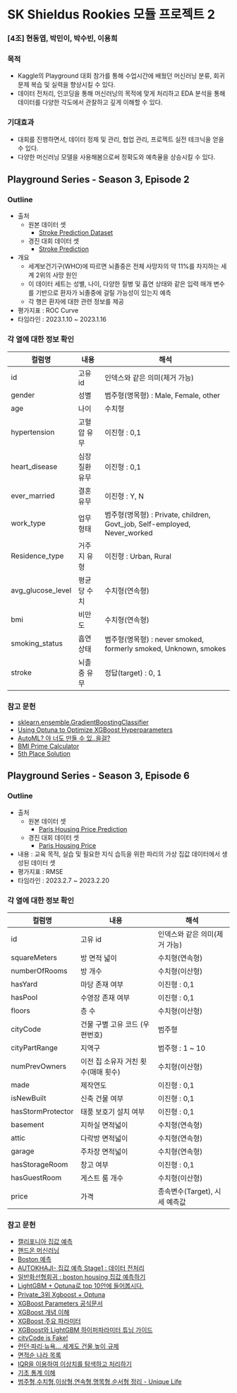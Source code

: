 # SK Shieldus Rookies 모듈 프로젝트 2  
### [4조] 현동엽, 박민이, 박수빈, 이용희

### 목적
- Kaggle의 Playground 대회 참가를 통해 수업시간에 배웠던 머신러닝 분류, 회귀 문제 복습 및 실력을 향상시킬 수 있다.
- 데이터 전처리, 인코딩을 통해 머신러닝의 목적에 맞게 처리하고 EDA 분석을 통해 데이터를 다양한 각도에서 관찰하고 깊게 이해할 수 있다.

### 기대효과 
- 대회를 진행하면서, 데이터 정제 및 관리, 협업 관리, 프로젝트 실전 테크닉을 얻을 수 있다.
- 다양한 머신러닝 모델을 사용해봄으로써 정확도와 예측율을 상승시킬 수 있다.

## Playground Series - Season 3, Episode 2
### Outline

- 출처
  - 원본 데이터 셋
    - [Stroke Prediction Dataset](https://www.kaggle.com/datasets/fedesoriano/stroke-prediction-dataset)
  - 경진 대회 데이터 셋
    - [Stroke Prediction](https://www.kaggle.com/competitions/playground-series-s3e6/overview)
- 개요
  - 세계보건기구(WHO)에 따르면 뇌졸중은 전체 사망자의 약 11%를 차지하는 세계 2위의 사망 원인
  - 이 데이터 세트는 성별, 나이, 다양한 질병 및 흡연 상태와 같은 입력 매개 변수를 기반으로 환자가 뇌졸중에 걸릴 가능성이 있는지 예측
  - 각 행은 환자에 대한 관련 정보를 제공
- 평가지표 : ROC Curve
- 타임라인 : 2023.1.10 ~ 2023.1.16
  
### 각 열에 대한 정보 확인

|컬럼명|내용|해석|
|------|---|---|
|id|고유 id|인덱스와 같은 의미(제거 가능)
|gender|성별|범주형(명목형) : Male, Female, other
|age|나이|수치형
|hypertension|고혈압 유무| 이진형 : 0,1
|heart_disease|심장질환 유무|이진형 : 0,1
|ever_married|결혼 유무|이진형 : Y, N
|work_type|업무형태|범주형(명목형) : Private, children, Govt_job, Self-employed, Never_worked
|Residence_type|거주지 유형|이진형 : Urban, Rural
|avg_glucose_level|평균 당 수치|수치형(연속형) 
|bmi|비만도|수치형(연속형)
|smoking_status|흡연상태|범주형(명목형) : never smoked, formerly smoked, Unknown, smokes
|stroke|뇌졸중 유무|정답(target) : 0, 1 

### 참고 문헌
- [sklearn.ensemble.GradientBoostingClassifier](https://scikit-learn.org/stable/modules/generated/sklearn.ensemble.GradientBoostingClassifier.html)
- [Using Optuna to Optimize XGBoost Hyperparameters](https://medium.com/optuna/using-optuna-to-optimize-xgboost-hyperparameters-63bfcdfd3407)
- [AutoML? 야 너도 만들 수 있..을걸?](https://velog.io/@lazy_learner/AutoML-%EC%95%BC-%EB%84%88%EB%8F%84-%EB%A7%8C%EB%93%A4-%EC%88%98-%EC%9E%88%EC%96%B4#hyperparameters-optimization)
- [BMI Prime Calculator](https://captaincalculator.com/health/weight/bmi-prime-calculator/)
- [5th Place Solution](https://www.kaggle.com/competitions/playground-series-s3e2/discussion/378780)


## Playground Series - Season 3, Episode 6
### Outline

- 출처
  - 원본 데이터 셋
    - [Paris Housing Price Prediction](https://www.kaggle.com/datasets/mssmartypants/paris-housing-price-prediction)
  - 경진 대회 데이터 셋
    - [Paris Housing Price](https://www.kaggle.com/competitions/playground-series-s3e6/overview) 
- 내용 : 교육 목적, 실습 및 필요한 지식 습득을 위한 파리의 가상 집값 데이터에서 생성된 데이터 셋
- 평가지표 : RMSE 
- 타임라인 : 2023.2.7 ~ 2023.2.20

### 각 열에 대한 정보 확인

|컬럼명|내용|해석|
|------|---|---|
|id|고유 id|인덱스와 같은 의미(제거 가능)
|squareMeters|방 면적 넓이|수치형(연속형)
|numberOfRooms|방 개수|수치형(이산형)
|hasYard|마당 존재 여부| 이진형 : 0,1
|hasPool|수영장 존재 여부|이진형 : 0,1
|floors|층 수|수치형(이산형)
|cityCode|건물 구별 고유 코드 (우편번호)|범주형
|cityPartRange|지역구|범주형 : 1 ~ 10 
|numPrevOwners|이전 집 소유자 거친 횟수(매매 횟수)|수치형(이산형)
|made|제작연도|이진형 : 0,1
|isNewBuilt|신축 건물 여부|이진형 : 0,1 
|hasStormProtector|태풍 보호기 설치 여부|이진형 : 0,1
|basement|지하실 면적넓이|수치형(연속형)
|attic|다락방 면적넓이|수치형(연속형)
|garage|주차장 면적넓이|수치형(연속형)
|hasStorageRoom|창고 여부|이진형 : 0,1
|hasGuestRoom|게스트 룸 개수|수치형(이산형)
|price|가격|종속변수(Target), 시세 예측값

### 참고 문헌
- [캘리포니아 집값 예측](https://didalsgur.tistory.com/entry/%EC%BA%98%EB%A6%AC%ED%8F%AC%EB%8B%88%EC%95%84-%EC%A3%BC%ED%83%9D-%EA%B0%80%EA%B2%A9-%EC%98%88%EC%B8%A1-Dataset-California-Housing-Prices-Kaggle)
- [핸드온 머신러닝](https://data-analysis-expertise.tistory.com/112)
- [Boston 예측](https://velog.io/@wltn39/보스턴-주택가격-예측)
- [AUTOKHAJI- 집값 예측 Stage1 : 데이터 전처리](https://dacon.io/codeshare/7477?dtype=recent)
- [일반화선형회귀 : boston housing 집값 예측하기](http://docs.iris.tools/manual/IRIS-Usecase/ml/ML_boston_housing.html)
- [LightGBM + Optuna로 top 10안에 들어봅시다.](https://dacon.io/en/codeshare/2876)
- [Private_3위 Xgboost + Optuna](https://dacon.io/en/competitions/official/235986/codeshare/6991)
- [XGBoost Parameters 공식문서](https://xgboost.readthedocs.io/en/stable/parameter.html)
- [XGBoost 개념 이해](https://wooono.tistory.com/97)
- [XGBoost 주요 파라미터](https://zzinnam.tistory.com/entry/XGboost-%EC%A3%BC%EC%9A%94-%ED%95%98%EC%9D%B4%ED%8D%BC%ED%8C%8C%EB%9D%BC%EB%AF%B8%ED%84%B0-with-%ED%8C%8C%EC%9D%B4%EC%8D%AC)
- [XGBoost와 LightGBM 하이퍼파라미터 튜닝 가이드](https://psystat.tistory.com/131)
- [cityCode is Fake!](https://www.kaggle.com/competitions/playground-series-s3e6/discussion/384676)
- [런던·파리·뉴욕… 세계도 건물 높이 규제](https://www.seouland.com/arti/society/society_general/1609.html)
- [면적순 나라 목록](https://ko.wikipedia.org/wiki/%EB%A9%B4%EC%A0%81%EC%88%9C_%EB%82%98%EB%9D%BC_%EB%AA%A9%EB%A1%9D)
- [IQR을 이용하여 이상치를 탐색하고 처리하기](https://hong-yp-ml-records.tistory.com/15)
- [기초 통계 이해](https://m.blog.naver.com/dairum_enc/221409597367)
- [범주형,수치형,이상형,연속형,명목형,순서형 정리 - Unique Life](https://horae.tistory.com/entry/%EB%B2%94%EC%A3%BC%ED%98%95%EC%88%98%EC%B9%98%ED%98%95%EC%9D%B4%EC%83%81%ED%98%95%EC%97%B0%EC%86%8D%ED%98%95%EB%AA%85%EB%AA%A9%ED%98%95%EC%88%9C%EC%84%9C%ED%98%95-%EC%A0%95%EB%A6%AC)
